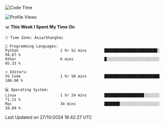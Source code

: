 <!--START_SECTION:waka-->
![Code Time](http://img.shields.io/badge/Code%20Time-507%20hrs%2031%20mins-blue)

![Profile Views](http://img.shields.io/badge/Profile%20Views-1-blue)

📊 **This Week I Spent My Time On** 

```text
🕑︎ Time Zone: Asia/Shanghai

💬 Programming Languages: 
Python                   1 hr 52 mins        ████████████████████████░   94.67 % 
Other                    6 mins              █░░░░░░░░░░░░░░░░░░░░░░░░   05.33 % 

🔥 Editors: 
VS Code                  1 hr 58 mins        █████████████████████████   100.00 % 

💻 Operating System: 
Linux                    1 hr 24 mins        ██████████████████░░░░░░░   71.11 % 
Mac                      34 mins             ███████░░░░░░░░░░░░░░░░░░   28.89 % 
```


 Last Updated on 27/10/2024 18:42:27 UTC
<!--END_SECTION:waka-->

